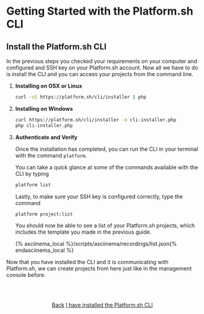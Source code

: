 # Getting Started with the Platform.sh CLI

## Install the Platform.sh CLI

In the previous steps you checked your requirements on your computer and configured and SSH key on your Platform.sh account. Now all we have to do is install the CLI and you can access your projects from the command line.

1. **Installing on OSX or Linux**

   ```bash
   curl -sS https://platform.sh/cli/installer | php
   ```
   
2. **Installing on Windows**

   ```bash
   curl https://platform.sh/cli/installer -o cli-installer.php
   php cli-installer.php
   ```
   
3. **Authenticate and Verify**

   Once the installation has completed, you can run the CLI in your terminal with the command `platform`.
   
   You can take a quick glance at some of the commands available with the CLI by typing
   
   ```bash
   platform list
   ```
   
   Lastly, to make sure your SSH key is configured correctly, type the command
   
      ```bash
   platform project:list
   ```
   
   You should now be able to see a list of your Platform.sh projects, which includes the template you made in the previous guide.
   
   {% asciinema_local %}/scripts/asciinema/recordings/list.json{% endasciinema_local %}

   
   
Now that you have installed the CLI and it is communicating with Platform.sh, we can create projects from here just like in the management console before.

   
   
<html>
<head>
<link rel="stylesheet" href="/styles/styles.css">
</head>
<body>

<br/><br/>

<center>

<a href="/gettingstarted/next-steps/cli/step-2.html" class="buttongen small">Back</a>
<a href="/gettingstarted/next-steps/cli/step-4.html" class="buttongen small">I have installed the Platform.sh CLI</a>

</center>

<br/><br/>

</body>
</html>
